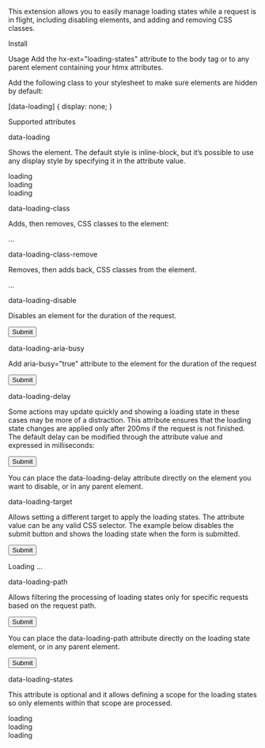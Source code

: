 This extension allows you to easily manage loading states while a request is in flight, including disabling elements, and adding and removing CSS classes.

Install
<script src="https://unpkg.com/htmx.org/dist/ext/loading-states.js"></script>

Usage
Add the hx-ext="loading-states" attribute to the body tag or to any parent element containing your htmx attributes.

Add the following class to your stylesheet to make sure elements are hidden by default:

[data-loading] {
  display: none;
}

Supported attributes

data-loading

Shows the element. The default style is inline-block, but it’s possible to use any display style by specifying it in the attribute value.

<div data-loading>loading</div>

<div data-loading="block">loading</div>

<div data-loading="flex">loading</div>

data-loading-class

Adds, then removes, CSS classes to the element:

<div class="transition-all ease-in-out duration-600" data-loading-class="bg-gray-100 opacity-80">
...
</div>

data-loading-class-remove

Removes, then adds back, CSS classes from the element.

<div class="p-8 bg-gray-100 transition-all ease-in-out duration-600" data-loading-class-remove="bg-gray-100">
...
</div>

data-loading-disable

Disables an element for the duration of the request.

<button data-loading-disable>Submit</button>

data-loading-aria-busy

Add aria-busy="true" attribute to the element for the duration of the request

<button data-loading-aria-busy>Submit</button>

data-loading-delay

Some actions may update quickly and showing a loading state in these cases may be more of a distraction. This attribute ensures that the loading state changes are applied only after 200ms if the request is not finished. The default delay can be modified through the attribute value and expressed in milliseconds:

<button type="submit" data-loading-disable data-loading-delay="1000">Submit</button>

You can place the data-loading-delay attribute directly on the element you want to disable, or in any parent element.

data-loading-target

Allows setting a different target to apply the loading states. The attribute value can be any valid CSS selector. The example below disables the submit button and shows the loading state when the form is submitted.

<form hx-post="/save"
  data-loading-target="#loading"
  data-loading-class-remove="hidden">

  <button type="submit" data-loading-disable>Submit</button>

</form>

<div id="loading" class="hidden">Loading ...</div>

data-loading-path

Allows filtering the processing of loading states only for specific requests based on the request path.

<form hx-post="/save">
  <button type="submit" data-loading-disable data-loading-path="/save">Submit</button>
</form>

You can place the data-loading-path attribute directly on the loading state element, or in any parent element.

<form hx-post="/save" data-loading-path="/save">
  <button type="submit" data-loading-disable>Submit</button>
</form>

data-loading-states

This attribute is optional and it allows defining a scope for the loading states so only elements within that scope are processed.

<div data-loading-states>
  <div hx-get=""></div>
  <div data-loading>loading</div>
</div>

<div data-loading-states>
  <div hx-get=""></div>
  <div data-loading>loading</div>
</div>

<form data-loading-states hx-post="">
  <div data-loading>loading</div>
</form>


